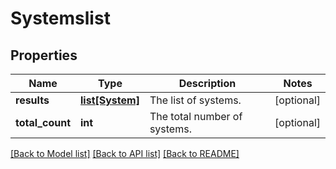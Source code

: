 # Systemslist

## Properties
Name | Type | Description | Notes
------------ | ------------- | ------------- | -------------
**results** | [**list[System]**](System.md) | The list of systems. | [optional] 
**total_count** | **int** | The total number of systems. | [optional] 

[[Back to Model list]](../README.md#documentation-for-models) [[Back to API list]](../README.md#documentation-for-api-endpoints) [[Back to README]](../README.md)


